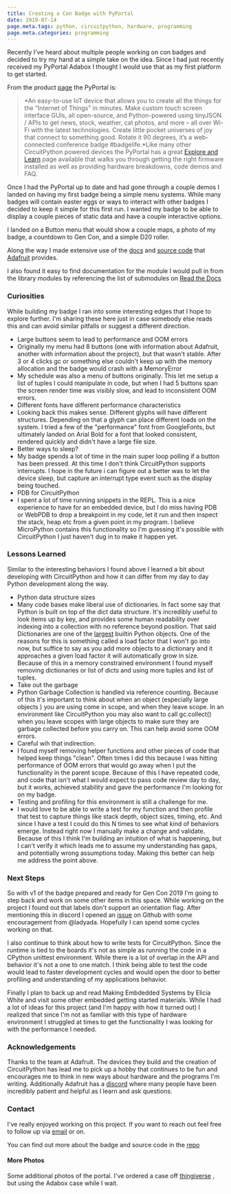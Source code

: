 ```yaml
---
title: Creating a Con Badge with PyPortal
date: 2019-07-14
page.meta.tags: python, circuitpython, hardware, programming
page.meta.categories: programming
---
```


Recently I've heard about multiple people working on con badges and decided to try my hand at a simple take on the idea.
Since I had just recently received my PyPortal Adabox I thought I would use that as my first platform to get started.

From the product [page](https://www.adafruit.com/product/4116) the PyPortal is:

> \*An easy-to-use IoT device that allows you to create all the things for the “Internet of Things” in minutes. Make
> custom touch screen interface GUIs, all open-source, and Python-powered using tinyJSON / APIs to get news, stock,
> weather, cat photos, and more – all over Wi-Fi with the latest technologies. Create little pocket universes of joy that
> connect to something good. Rotate it 90 degrees, it’s a web-connected conference badge #badgelife.\*Like many other
> CircuitPython powered devices the PyPortal has a great [Explore and Learn](https://learn.adafruit.com/adafruit-pyportal)
> page available that walks you through getting the right firmware installed as well as providing hardware breakdowns,
> code demos and FAQ.

Once I had the PyPortal up to date and had gone through a couple demos I landed on having my first badge being a simple
menu systems. While many badges will contain easter eggs or ways to interact with other badges I decided to keep it
simple for this first run. I wanted my badge to be able to display a couple pieces of static data and have a couple
interactive options.

I landed on a Button menu that would show a couple maps, a photo of my badge, a countdown to Gen Con, and a simple D20
roller.

Along the way I made extensive use of the [docs](https://circuitpython.readthedocs.io/en/latest/)
and [source code](https://github.com/adafruit) that [Adafruit](https://www.adafruit.com/) provides.

I also found it easy to find documentation for the module I would pull in from the library modules by referencing the
list of submodules on [Read the Docs](https://readthedocs.org/projects/circuitpython/)

### Curiosities

While building my badge I ran into some interesting edges that I hope to explore further. I'm sharing these here just in
case somebody else reads this and can avoid similar pitfalls or suggest a different direction.

- Large buttons seem to lead to performance and OOM errors
- Originally my menu had 8 buttons (one with information about Adafruit, another with information about the project),
  but that wasn't stable. After 3 or 4 clicks gc or something else couldn't keep up with the memory allocation and the
  badge would crash with a MemoryError
- My schedule was also a menu of buttons originally. This let me setup a list of tuples I could manipulate in code, but
  when I had 5 buttons span the screen render time was visibly slow, and lead to inconsistent OOM errors.
- Different fonts have different performance characteristics
- Looking back this makes sense. Different glyphs will have different structures. Depending on that a glyph can place
  different loads on the system. I tried a few of the "performance" font from GoogleFonts, but ultimately landed on
  Arial Bold for a font that looked consistent, rendered quickly and didn't have a large file size.
- Better ways to sleep?
- My badge spends a lot of time in the main super loop polling if a button has been pressed. At this time I don't think
  CircuitPython supports interrupts. I hope in the future i can figure out a better was to let the device sleep, but
  capture an interrupt type event such as the display being touched.
- PDB for CircuitPython
- I spent a lot of time running snippets in the REPL. This is a nice experience to have for an embedded device, but I do
  miss having PDB or WebPDB to drop a breakpoint in my code, let it run and then inspect the stack, heap etc from a
  given point in my program. I believe MicroPython contains this functionality so I'm guessing it's possible with
  CircuitPython I just haven't dug in to make it happen yet.

### Lessons Learned

Similar to the interesting behaviors I found above I learned a bit about developing with CircuitPython and how it can
differ from my day to day Python development along the way.

- Python data structure sizes
- Many code bases make liberal use of dictionaries. In fact some say that Python is built on top of the dict data
  structure. It's incredibly useful to look items up by key, and provides some human readability over indexing into a
  collection with no reference beyond position. That said Dictionaries are one of
  the [largest](https://stackoverflow.com/questions/1331471/in-memory-size-of-a-python-structure/1331541#1331541)
  builtin Python objects. One of the reasons for this is something called a load factor that I won't go into now, but
  suffice to say as you add more objects to a dictionary and it approaches a given load factor it will automatically
  grow in size. Because of this in a memory constrained environment I found myself removing dictionaries or list of
  dicts and using more tuples and list of tuples.
- Take out the garbage
- Python Garbage Collection is handled via reference counting. Because of this it's important to think about when an
  object (especially large objects ) you are using come in scope, and when they leave scope. In an environment like
  CircuitPython you may also want to call gc.collect() when you leave scopes with large objects to make sure they are
  garbage collected before you carry on. This can help avoid some OOM errors.
- Careful wih that indirection.
- I found myself removing helper functions and other pieces of code that helped keep things "clean". Often times I did
  this because I was hitting performance of OOM errors that would go away when I put the functionality in the parent
  scope. Because of this I have repeated code, and code that isn't what I would expect to pass code review day to day,
  but it works, achieved stability and gave the performance I'm looking for on my badge.
- Testing and profiling for this environment is still a challenge for me.
- I would love to be able to write a test for my function and then profile that test to capture things like stack depth,
  object sizes, timing, etc. And since I have a test I could do this N times to see what kind of behaviors emerge.
  Instead right now I manually make a change and validate. Because of this I think I'm building an intuition of what is
  happening, but I can't verify it which leads me to assume my understanding has gaps, and potentially wrong assumptions
  today. Making this better can help me address the point above.

### Next Steps

So with v1 of the badge prepared and ready for Gen Con 2019 I'm going to step back and work on some other items in this
space. While working on the project I found out that labels don't support an orientation flag. After mentioning this in
discord I opened an [issue](https://github.com/adafruit/Adafruit_CircuitPython_Display_Button/issues/9) on Github with
some encouragement from @ladyada. Hopefully I can spend some cycles working on that.

I also continue to think about how to write tests for CircuitPython. Since the runtime is tied to the boards it's not as
simple as running the code in a CPython unittest environment. While there is a lot of overlap in the API and behavior
it's not a one to one match. I think being able to test the code would lead to faster development cycles and would open
the door to better profiling and understanding of my applications behavior.

Finally I plan to back up and read Making Embdedded Systems by Elicia White and visit some other embedded getting
started materials. While I had a lot of ideas for this project (and I'm happy with how it turned out) I realized that
since I'm not as familiar with this type of hardware environment I struggled at times to get the functionality I was
looking for with the performance I needed.

### Acknowledgements

Thanks to the team at Adafruit. The devices they build and the creation of CircuitPython has lead me to pick up a hobby
that continues to be fun and encourages me to think in new ways about hardware and the programs I'm writing.
Additionally Adafruit has
a [discord](https://blog.adafruit.com/2017/07/20/adafruit-is-on-discord-discordapp-adafruit-discord-adafruit/) where
many people have been incredibly patient and helpful as I learn and ask questions.

### Contact

I've really enjoyed working on this project. If you want to reach out feel free to follow up
via [email](mailto:n0mn0m@burningdaylight.io) or on.

You can find out more about the badge and source code in the [repo](https://github.com/n0mn0m/gencon-portal)

#### More Photos

Some additional photos of the portal. I've ordered a case
off [thingiverse](https://www.thingiverse.com/search?q=pyportal&dwh=345d2cd0845a6f9) , but using the Adabox case while I
wait.
